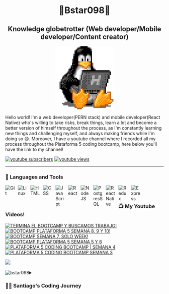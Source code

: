 
   <h1 align="center">  💫Bstar098💫 </h1>


   <h2 align="center"> Knowledge globetrotter (Web developer/Mobile developer/Content creator) </h2>



   <p align="center">
   <img  src="https://github.com/BStar098/softwareDevelopmentGif/blob/main/linux-computer.gif"/>
   </p>

Hello world! I'm a web developer(PERN stack) and mobile developer(React Native) who's willing to take risks, break things, learn a lot and become a better version of himself throughout the process, as I'm constantly learning new things and challenging myself, and always making friends while I'm doing so 😄. Moreover, I have a youtube channel where I recorded all my process throughout the Plataforma 5 coding bootcamp, here below you'll have the link to my channel!

   <p align="left">
      <a href="https://www.youtube.com/@programandoando5565?sub_confirmation=1">
         <img alt="youtube subscribers" title="Subscribe to my YouTube channel" src="https://custom-icon-badges.demolab.com/youtube/channel/subscribers/UC_FxWcnR2rCOpJOcv9Cbkgw?color=%23E05D44&label=SUBSCRIBE&logo=video&logoColor=white&style=for-the-badge&labelColor=CE4630"/></a> 
      <a href="https://www.youtube.com/@programandoando5565">
         <img alt="youtube views" title="YouTube views" src="https://custom-icon-badges.demolab.com/youtube/channel/views/UC_FxWcnR2rCOpJOcv9Cbkgw?color=%23E1AD0E&logo=eye&logoColor=white&style=for-the-badge&labelColor=C79600"/></a> 
   </p>

---

### 🧰 Languages and Tools


<img align="left" alt="Git" width="30px" style="padding-right:10px;" src="https://cdn.jsdelivr.net/gh/devicons/devicon/icons/git/git-original.svg" />
<img align="left" alt="Linux" width="30px" style="padding-right:10px;" src="https://cdn.jsdelivr.net/gh/devicons/devicon/icons/linux/linux-original.svg" />
<img align="left" alt="HTML" width="30px" style="padding-right:10px;" src="https://cdn.jsdelivr.net/gh/devicons/devicon/icons/html5/html5-plain.svg" />
<img align="left" alt="CSS" width="30px" style="padding-right:10px;" src="https://cdn.jsdelivr.net/gh/devicons/devicon/icons/css3/css3-plain.svg" />
<img align="left" alt="JavaScript" width="30px" style="padding-right:10px;" src="https://cdn.jsdelivr.net/gh/devicons/devicon/icons/javascript/javascript-plain.svg" />
<img align="left" alt="React" width="30px" style="padding-right:10px;" src="https://cdn.jsdelivr.net/gh/devicons/devicon/icons/react/react-original.svg" />
<img align="left" alt="NodeJS" width="30px" style="padding-right:10px;" src="https://cdn.jsdelivr.net/gh/devicons/devicon/icons/nodejs/nodejs-original.svg" />
<img align="left" alt="PostgresSQL" width="30px" style="padding-right:10px;" src="https://cdn.jsdelivr.net/gh/devicons/devicon/icons/postgresql/postgresql-original.svg" />
<img align="left" alt="ReactNative" width="30px" style="padding-right:10px;" src="https://cdn.jsdelivr.net/gh/devicons/devicon/icons/react/react-original.svg" />
<img align="left" alt="Redux" width="30px" style="padding-right:10px;" src="https://cdn.jsdelivr.net/gh/devicons/devicon/icons/redux/redux-original.svg" />
<img align="left" alt="Express" width="30px" style="padding-right:10px;" src="https://cdn.jsdelivr.net/gh/devicons/devicon/icons/express/express-original.svg" />
<br />

#

### 📺 My Youtube Videos!

<!-- BEGIN YOUTUBE-CARDS -->
[![TERMINA EL BOOTCAMP Y BUSCAMOS TRABAJO!](https://ytcards.demolab.com/?id=iIPqYNfB6tQ&title=TERMINA+EL+BOOTCAMP+Y+BUSCAMOS+TRABAJO%21&lang=en&timestamp=1670515578&background_color=%230d1117&title_color=%23ffffff&stats_color=%23dedede&width=250&duration=1891 "TERMINA EL BOOTCAMP Y BUSCAMOS TRABAJO!")](https://www.youtube.com/watch?v=iIPqYNfB6tQ)
[![BOOTCAMP PLATAFORMA 5 SEMANA 8, 9 Y 10!](https://ytcards.demolab.com/?id=FKey3CH4TEo&title=BOOTCAMP+PLATAFORMA+5+SEMANA+8%2C+9+Y+10%21&lang=en&timestamp=1668885818&background_color=%230d1117&title_color=%23ffffff&stats_color=%23dedede&width=250&duration=876 "BOOTCAMP PLATAFORMA 5 SEMANA 8, 9 Y 10!")](https://www.youtube.com/watch?v=FKey3CH4TEo)
[![BOOTCAMP SEMANA 7, SOLO WEEK!](https://ytcards.demolab.com/?id=Nuc86Meru_8&title=BOOTCAMP+SEMANA+7%2C+SOLO+WEEK%21&lang=en&timestamp=1667069297&background_color=%230d1117&title_color=%23ffffff&stats_color=%23dedede&width=250&duration=881 "BOOTCAMP SEMANA 7, SOLO WEEK!")](https://www.youtube.com/watch?v=Nuc86Meru_8)
[![BOOTCAMP PLATAFORMA 5 SEMANA 5 Y 6](https://ytcards.demolab.com/?id=IQHP491yk4U&title=BOOTCAMP+PLATAFORMA+5+SEMANA+5+Y+6&lang=en&timestamp=1665627260&background_color=%230d1117&title_color=%23ffffff&stats_color=%23dedede&width=250&duration=626 "BOOTCAMP PLATAFORMA 5 SEMANA 5 Y 6")](https://www.youtube.com/watch?v=IQHP491yk4U)
[![PLATAFORMA 5 CODING BOOTCAMP  |  SEMANA 4](https://ytcards.demolab.com/?id=DnCqhnKdos0&title=PLATAFORMA+5+CODING+BOOTCAMP++%7C++SEMANA+4&lang=en&timestamp=1664669170&background_color=%230d1117&title_color=%23ffffff&stats_color=%23dedede&width=250&duration=728 "PLATAFORMA 5 CODING BOOTCAMP  |  SEMANA 4")](https://www.youtube.com/watch?v=DnCqhnKdos0)
[![PLATAFORMA 5 CODING BOOTCAMP SEMANA 3](https://ytcards.demolab.com/?id=Ofla3nBXdhc&title=PLATAFORMA+5+CODING+BOOTCAMP+SEMANA+3&lang=en&timestamp=1663966685&background_color=%230d1117&title_color=%23ffffff&stats_color=%23dedede&width=250&duration=441 "PLATAFORMA 5 CODING BOOTCAMP SEMANA 3")](https://www.youtube.com/watch?v=Ofla3nBXdhc)
<!-- END YOUTUBE-CARDS -->

[<img src="https://custom-icon-badges.demolab.com/badge/-Subscribe%20For%20More-red?style=for-the-badge&logo=video&logoColor=white"/>](https://www.youtube.com/@programandoando5565?sub_confirmation=1)

<p><img align="left" src="https://github-readme-stats.vercel.app/api/top-langs?username=bstar098&show_icons=true&locale=en&layout=compact" alt="bstar098" /></p>


<details>
 <summary><h3>👨‍💻 Santiago's Coding Journey</h3></summary>
  It all began when I was very young, at nine, when my mother buyed me my first desktop computer. And it was very very slow, but I loved it, and thanks    to her I developed(haha, pun intended) a deep interest in everything related to the tech world, including software development. But my journey into the lands of web development and mobile development began this year, on June, when I started to study very hard in order to acquire a profficient level at web development. I studied at least 8 hours a day, from monday to friday for almost 6 months and I finally can say that it was completely worth it. Not only I'm extremely happy with the technical skills I have acquired, but I'm also very happy because I think I've found what I'm good at and the most important thing, what I like doing! 

[youtube]: https://www.youtube.com/@programandoando5565

